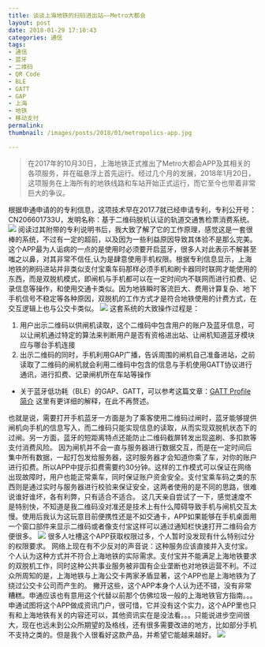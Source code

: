 ```yaml
---
title: 谈谈上海地铁的扫码进出站——Metro大都会
layout: post
date: 2018-01-29 17:10:43
categories: 通信
tags: 
- 通信
- 蓝牙
- 二维码
- QR Code
- BLE
- GATT
- GAP
- 上海
- 地铁
- 移动支付
permalink:
thumbnail: /images/posts/2018/01/metropolics-app.jpg

---
```

>在2017年的10月30日，上海地铁正式推出了Metro大都会APP及其相关的各项服务，并在磁悬浮上首先运行。经过几个月的发展，2018年1月20日，这项服务在上海所有的地铁线路和车站开始正式运行，而它至今也带着非常巨大的争议。

<!--More-->

根据申通申请的的专利信息，这项技术早在2017.7就已经申请专利，专利公开号：CN206601733U，发明名称：基于二维码脱机认证的轨道交通售检票消费系统。
![](/images/posts/2018/01/CN206601733U_details.PNG)
阅读过其附带的专利说明书后，我大致了解了它的工作原理，感觉这是一套很棒的系统，不过有一定的超前，以及因为一些利益原因导致其体验不是那么完美。
这个APP最为人诟病的一点的是使用时必须要开启蓝牙，很多人对此表示不解甚至嗤之以鼻，对其非常不信任,认为是肆意使用手机权限。根据专利信息显示，上海地铁的刷码进站并非类似支付宝乘车码那样必须手机和刷卡器同时联网才能使用的东西，而是双脱机模式，即闸机与手机都可以在一定时间内不联网而进行扣费、记录信息等操作，和使用交通卡类似。因为地铁瞬时客流巨大、费用计算复杂、地下手机信号不稳定等各种原因，双脱机的工作方式才是符合地铁使用的计费方式，在交互逻辑上也与公交卡类似。
![](/images/posts/2018/01/CN206601733U_ins.png)
这套系统的大致操作过程是：
1. 用户出示二维码以供闸机读取，这个二维码中包含用户的账户及蓝牙信息，可以让闸机通过特定的算法来判断用户是否有资格进出站、让闸机知道蓝牙模块应与哪台手机连接
2. 出示二维码的同时，手机利用GAP广播，告诉周围的闸机自己准备进站，之前读取了二维码的闸机就会利用二维码中包含的信息与手机使用GATT协议进行通讯，进行扣费、记录闸机所在车站等操作
* 关于蓝牙低功耗（BLE）的GAP、GATT，可以参考这篇文章：[GATT Profile 简介](https://www.race604.com/gatt-profile-intro/) 这里有更详细的解释，在此不再赘述。

也就是说，需要打开手机蓝牙一方面是为了乘客使用二维码过闸时，蓝牙能够提供闸机向手机的信息写入，而二维码只能实现信息的读取，从而实现双脱机状态下的过闸。另一方面，蓝牙的短距离特点还能防止二维码截屏转发出现盗刷、多扣款等支付消费风险。
因为闸机并不会一直与服务器进行数据交互，而是在一定时间后集中所有数据，一起打包发给服务器，这时服务器才会知道你乘了车，对你的账户进行扣费。所以APP中提示扣费需要约30分钟。这样的工作模式可以保证在网络出现故障时，用户也能正常乘车，同时保证账户资金安全。支付宝乘车码之类的东西则是通过实时与服务器进行校验来保证安全，这两者使用的是不同的思路，很难说谁好谁坏，各有利弊，只有适合不适合。
这几天亲自尝试了一下，感觉速度不是特别快，不知道是我二维码没对准还是技术上有什么障碍导致手机与闸机交互太慢。使用后我认为这玩意目前便携性还是不如交通卡，APP如果能够在手机桌面用一个窗口部件来显示二维码或者像支付宝这样可以通过通知栏快速打开二维码会方便很多。
![](/images/posts/2018/01/app-quanxian.jpg)
很多人吐槽这个APP获取权限过多，个人暂时没发现有什么特别过分的权限要求。
网络上现在有不少反对的声音说：这种服务应该直接并入支付宝。个人认为这种方式并不符合上海地铁的实际需求。支付宝并不能满足上海地铁要求的双脱机工作，同时这种公共事业服务被非国有企业垄断也对地铁运营不利。不过众所周知的是，上海地铁与上海公交卡两家矛盾显著，这个APP也是上海地铁为了绕过公交卡公司而产生的。
撇开这些，这个APP本身个人认为还不错，没有非常糟糕。申通应该也有意用这个代替以前那个仿佛垃圾一般的上海地铁官方指南。。。申通试图将这个APP做成资讯门户，很可惜，它并没有这个实力，这个APP里也只有和上海地铁有关的内容还可以，其他资讯实在是没法看。。。只能说进步空间很大，现在也远未到公众所期望的及格线，还有很多需要改进的地方，比如部分手机不支持之类的。但是我个人很看好这款产品，并希望它能越来越好。
![](/images/posts/2018/01/O98K.jpg)
